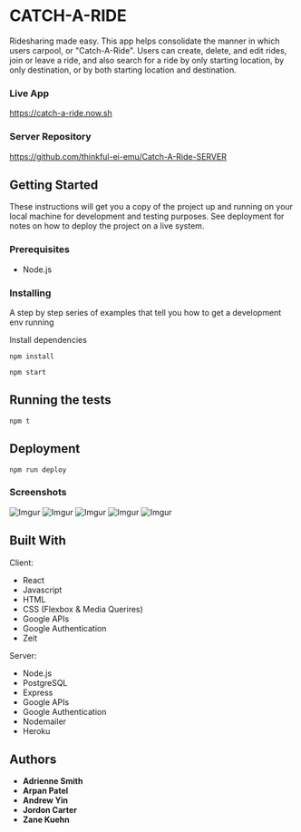 CATCH-A-RIDE
============

Ridesharing made easy. This app helps consolidate the manner in which users carpool, or "Catch-A-Ride". Users can create, delete, and edit rides, join or leave a ride, and also search for a ride by only starting location, by only destination, or by both starting location and destination.

### Live App

https://catch-a-ride.now.sh

### Server Repository

https://github.com/thinkful-ei-emu/Catch-A-Ride-SERVER

## Getting Started

These instructions will get you a copy of the project up and running on your local machine for development and testing purposes. See deployment for notes on how to deploy the project on a live system.

### Prerequisites

* Node.js

### Installing

A step by step series of examples that tell you how to get a development env running

Install dependencies
```
npm install
```
```
npm start
```
## Running the tests

```
npm t
```

## Deployment
```
npm run deploy
```

### Screenshots

![Imgur](https://i.imgur.com/THzv7GA.png)
![Imgur](https://i.imgur.com/X9wgMs5.png)
![Imgur](https://i.imgur.com/akxep7O.png)
![Imgur](https://i.imgur.com/4XSUdjR.png)
![Imgur](https://i.imgur.com/7cNbE85.png)

## Built With
Client:
* React
* Javascript
* HTML
* CSS (Flexbox & Media Querires)
* Google APIs
* Google Authentication
* Zeit

Server:
* Node.js
* PostgreSQL
* Express
* Google APIs
* Google Authentication
* Nodemailer
* Heroku

## Authors
* **Adrienne Smith**
* **Arpan Patel**
* **Andrew Yin** 
* **Jordon Carter** 
* **Zane Kuehn**
